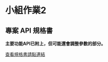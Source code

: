 # 小組作業2

## 專案 API 規格書

**主要功能API已附上，但可能還會調整參數的部分。**

[查看規格書請點連結](https://docs.google.com/document/d/1hUjJcWJhVlx3IcL60y_Go339TwgSpHwqo7XsYEMv-gg/edit?usp=drive_link)
